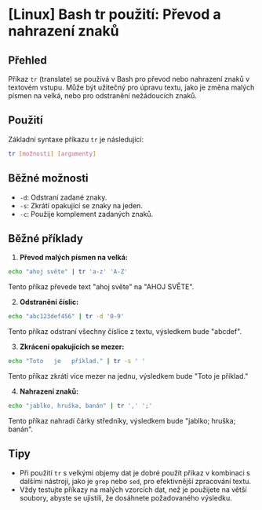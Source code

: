 # [Linux] Bash tr použití: Převod a nahrazení znaků

## Přehled
Příkaz `tr` (translate) se používá v Bash pro převod nebo nahrazení znaků v textovém vstupu. Může být užitečný pro úpravu textu, jako je změna malých písmen na velká, nebo pro odstranění nežádoucích znaků.

## Použití
Základní syntaxe příkazu `tr` je následující:

```bash
tr [možnosti] [argumenty]
```

## Běžné možnosti
- `-d`: Odstraní zadané znaky.
- `-s`: Zkrátí opakující se znaky na jeden.
- `-c`: Použije komplement zadaných znaků.

## Běžné příklady

1. **Převod malých písmen na velká:**

```bash
echo "ahoj světe" | tr 'a-z' 'A-Z'
```

Tento příkaz převede text "ahoj světe" na "AHOJ SVĚTE".

2. **Odstranění číslic:**

```bash
echo "abc123def456" | tr -d '0-9'
```

Tento příkaz odstraní všechny číslice z textu, výsledkem bude "abcdef".

3. **Zkrácení opakujících se mezer:**

```bash
echo "Toto   je   příklad." | tr -s ' '
```

Tento příkaz zkrátí více mezer na jednu, výsledkem bude "Toto je příklad."

4. **Nahrazení znaků:**

```bash
echo "jablko, hruška, banán" | tr ',' ';'
```

Tento příkaz nahradí čárky středníky, výsledkem bude "jablko; hruška; banán".

## Tipy
- Při použití `tr` s velkými objemy dat je dobré použít příkaz v kombinaci s dalšími nástroji, jako je `grep` nebo `sed`, pro efektivnější zpracování textu.
- Vždy testujte příkazy na malých vzorcích dat, než je použijete na větší soubory, abyste se ujistili, že dosáhnete požadovaného výsledku.